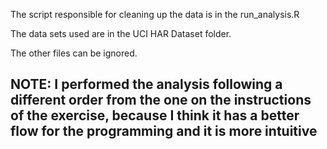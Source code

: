 
The script responsible for cleaning up the data is in the run_analysis.R 

The data sets used are in the UCI HAR Dataset folder.

The other files can be ignored.

## NOTE: I performed the analysis following a different order from the one on the instructions of the exercise, because I think it has a better flow for the programming and it is more intuitive

